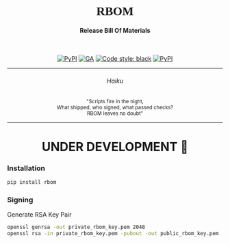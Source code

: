 <div align="center">
    <h1 align="center" style="font-family: menlo">RBOM</h1>

</div>

<div align="center">
  <h4>Release Bill Of Materials</h4>
</div>
<br/>
<p align="center">
<a href="https://opensource.org/licenses/Apache-2.0"><img alt="PyPI" src="https://img.shields.io/badge/License-Apache_2.0-blue.svg"></a>
<a href="https://python.org/"><img alt="GA" src="https://img.shields.io/badge/Python-3.11.0-3776AB.svg?style=flat&logo=python&logoColor=white"></a>
<a href="https://github.com/psf/black"><img alt="Code style: black" src="https://img.shields.io/badge/code%20style-black-000000.svg"></a>
<a href="https://pypi.org/project/rbom/"><img alt="PyPI" src="https://img.shields.io/pypi/v/rbom"></a>

</p>

<hr/>

<div align="center">
  <h6>Haiku</h6>
  <small>
    "Scripts fire in the night, <br/>
    What shipped, who signed, what passed checks? <br/>
    RBOM leaves no doubt" <br/>
  </small>
</div>

<hr/>

<div align="center">
  <h1>UNDER DEVELOPMENT 🚧</h1>
</div>


### Installation 

```bash
pip install rbom
```

### Signing 

Generate RSA Key Pair 

```bash
openssl genrsa -out private_rbom_key.pem 2048
openssl rsa -in private_rbom_key.pem -pubout -out public_rbom_key.pem
```


